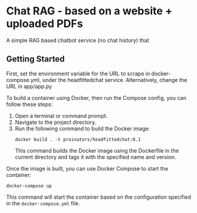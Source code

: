 # Chat RAG - based on a website + uploaded PDFs
A simple RAG based chatbot service (no chat history) that

## Getting Started
First, set the environment variable for the URL to scrape in docker-compose.yml, under the headfittedchat service. Alternatively, change the URL in app/app.py

To build a container using Docker, then run the Compose config, you can follow these steps:

1. Open a terminal or command prompt.
2. Navigate to the project directory.
3. Run the following command to build the Docker image:
    ```
    docker build . -t proinators/headfittedchat:0.1
    ```
    This command builds the Docker image using the Dockerfile in the current directory and tags it with the specified name and version.

Once the image is built, you can use Docker Compose to start the container:
```
docker-compose up
```

This command will start the container based on the configuration specified in the `docker-compose.yml` file.


